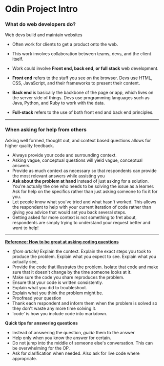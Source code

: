 # Odin Project Intro
### What do web developers do?
Web devs build and maintain websites
* Often work for clients to get a product onto the web. 
* This work involves collaboration between teams, devs, and the client itself.
* Work could involve **Front end, back end, or full stack** web development.

* **Front end** refers to the stuff you see on the browser. Devs use HTML, CSS, JavaScript, and their frameworks to present their content. 
* **Back end** is basically the backbone of the page or app, which lives on the server side of things. Devs use programming languages such as Java, Python, and Ruby to work with the data.
* **Full-stack** refers to the use of both front end and back end principles. 

---

### When asking for help from others
Asking well formed, thought out, and context based questions allows for higher quality feedback.
* Always provide your code and surrounding context. 
* Asking vague, conceptual questions will yield vague, conceptual answers.
* Provide as much context as necessary so that respondents can provide the most relevant answers while assisting you
* **Ask about the problem at hand** instead of just asking for a solution. You're actually the one who needs to be solving the issue as a learner. Ask for help on the specifics rather than just asking someone to fix it for you.
* Let people know what you've tried and what hasn't worked. This allows the respondent to help with your current iteration of code rather than giving you advice that would set you back several steps.
* Getting asked for more context is not something to fret about, respondents are simply trying to understand your request better and *want* to help!

---

**[Reference: How to be great at asking coding questions](https://medium.com/@gordon_zhu/how-to-be-great-at-asking-questions-e37be04d0603)**

* *(from article)* Explain the context. Explain the exact steps you took to produce the problem. Explain what you expect to see. Explain what you actually see,
* Provide the code that illustrates the problem. Isolate that code and make sure that it doesn't change by the time someone looks at it. 
* Make sure the code you share reproduces the problem. 
* Ensure that your code is written consistently. 
* Explain what you did to troubleshoot.
* Explain what you think the problem might be.
* Proofread your question
* Thank each respondent and inform them when the problem is solved so they don't waste any more time solving it.
* 'code' is how you include code into markdown.

**Quick tips for answering questions**
* Instead of answering the question, *guide* them to the answer
*  Help only when you know the answer for certain.
* Do not jump into the middle of someone else's conversation. This can be overwhelming  for the OP.
* Ask for clarification when needed. Also ask for live code where appropriate. 
